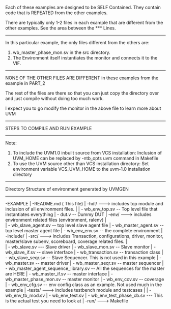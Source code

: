 
Each of these examples are designed to be SELF Contained. 
They contain code that is REPEATED from the other examples. 

There are typically only 1-2 files in each example that are different
from the other examples. See the area between the *** Lines.  

*********************
In this particular example, the only files different from the others are:
1) wb_master_phase_mon.sv in the src directory. 
2) The Environment itself instantiates the monitor and connects it to the VIF.
*****************************************
NONE OF THE OTHER FILES ARE DIFFERENT in these examples from the example in PART_2

The rest of the files are there so that you can just copy the directory over 
and just compile without doing too much work.

I expect you to go modify the monitor in the above file to learn more about UVM




*************************************************************
STEPS TO COMPILE AND RUN EXAMPLE
*************************************************************

Note: 
  1) To include the UVM1.0 inbuilt source from VCS installation:
     Inclusion of UVM_HOME can be replaced by -ntb_opts uvm command in Makefile
  2) To use the UVM source other than VCS installation directory:
     Set environment variable VCS_UVM_HOME to the uvm-1.0 installation directory

*************************************************************
Directory Structure of environment generated by UVMGEN
*************************************************************
-EXAMPLE
  	|
       -README.md ( This file)
       |
       -hdl/        ---> includes top module and inclusion of all environment files.
       |
       | - wb_env_top.sv  -- Top level file that instantiates everything
       | - dut.v     -- Dummy DUT
       |
       -env/        ---> includes environment related files (environment, ralenv)
       |  
       | - wb_slave_agent.sv  -- top level slave agent file
       | - wb_master_agent.sv -- top level master agent file
       | - wb_env_env.sv      -- the complete environment
       |
       -include/
       |
       -src/        ---> includes Transaction, configurations, driver, monitor, master/slave subenv, scoreboard, coverage related files.
       |  
       | - wb_slave.sv     --- Slave driver
       | - wb_slave_mon.sv  -- Slave monitor
       | - wb_slave_if.sv   -- slave interface
       | - wb_transaction.sv  -- transaction class
       | - wb_slave_seqr.sv   -- Slave Sequencer. This is not used in this example
       | - wb_master.sv     -- master driver
       | - wb_master_seqr.sv  -- master sequencer
       | - wb_master_agent_sequence_library.sv -- All the sequences for the master are HERE
       | - wb_master_if.sv  -- master interface
       | - wb_master_phase_mon.sv  -- master monitor
       | - wb_env_cov.sv   -- coverage
       | - wb_env_cfg.sv   -- env config class as an example. Not used much in the example
       |
       -tests/      ---> includes testbench module and testcases 
       |
       | - wb_env_tb_mod.sv 
       | - wb_env_test.sv
       | - wb_env_test_phase_cb.sv   --- This is the actual test you need to look at 
       |
       -run/        ---> Makefile







